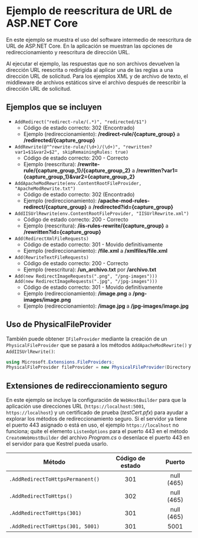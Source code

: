 # <a name="aspnet-core-url-rewriting-sample"></a>Ejemplo de reescritura de URL de ASP.NET Core

En este ejemplo se muestra el uso del software intermedio de reescritura de URL de ASP.NET Core. En la aplicación se muestran las opciones de redireccionamiento y reescritura de dirección URL.

Al ejecutar el ejemplo, las respuestas que no son archivos devuelven la dirección URL reescrita o redirigida al aplicar una de las reglas a una dirección URL de solicitud. Para los ejemplos XML y de archivo de texto, el middleware de archivos estáticos sirve el archivo después de reescribir la dirección URL de solicitud.

## <a name="examples-in-this-sample"></a>Ejemplos que se incluyen

* `AddRedirect("redirect-rule/(.*)", "redirected/$1")`
  - Código de estado correcto: 302 (Encontrado)
  - Ejemplo (redireccionamiento): **/redirect-rule/{capture_group}** a **/redirected/{capture_group}**
* `AddRewrite(@"^rewrite-rule/(\d+)/(\d+)", "rewritten?var1=$1&var2=$2", skipRemainingRules: true)`
  - Código de estado correcto: 200 - Correcto
  - Ejemplo (reescritura): **/rewrite-rule/{capture_group_1}/{capture_group_2}** a **/rewritten?var1={capture_group_1}&var2={capture_group_2}**
* `AddApacheModRewrite(env.ContentRootFileProvider, "ApacheModRewrite.txt")`
  - Código de estado correcto: 302 (Encontrado)
  - Ejemplo (redireccionamiento): **/apache-mod-rules-redirect/{capture_group}** a **/redirected?id={capture_group}**
* `AddIISUrlRewrite(env.ContentRootFileProvider, "IISUrlRewrite.xml")`
  - Código de estado correcto: 200 - Correcto
  - Ejemplo (reescritura): **/iis-rules-rewrite/{capture_group}** a **/rewritten?id={capture_group}**
* `Add(RedirectXmlFileRequests)`
  - Código de estado correcto: 301 - Movido definitivamente
  - Ejemplo (redireccionamiento): **/file.xml** a **/xmlfiles/file.xml**
* `Add(RewriteTextFileRequests)`
  - Código de estado correcto: 200 - Correcto
  - Ejemplo (reescritura): **/un_archivo.txt** por **/archivo.txt**
* `Add(new RedirectImageRequests(".png", "/png-images")))`<br>`Add(new RedirectImageRequests(".jpg", "/jpg-images")))`
  - Código de estado correcto: 301 - Movido definitivamente
  - Ejemplo (redireccionamiento): **/image.png** a **/png-images/image.png**
  - Ejemplo (redireccionamiento): **/image.jpg** a **/jpg-images/image.jpg**

## <a name="use-a-physicalfileprovider"></a>Uso de PhysicalFileProvider

También puede obtener `IFileProvider` mediante la creación de un `PhysicalFileProvider` que se pasará a los métodos `AddApacheModRewrite()` y `AddIISUrlRewrite()`:

```csharp
using Microsoft.Extensions.FileProviders;
PhysicalFileProvider fileProvider = new PhysicalFileProvider(Directory.GetCurrentDirectory());
```

## <a name="secure-redirection-extensions"></a>Extensiones de redireccionamiento seguro

En este ejemplo se incluye la configuración de `WebHostBuilder` para que la aplicación use direcciones URL (`https://localhost:5001`, `https://localhost`) y un certificado de prueba (*testCert.pfx*) para ayudar a explorar los métodos de redireccionamiento seguro. Si el servidor ya tiene el puerto 443 asignado o está en uso, el ejemplo `https://localhost` no funciona; quite el elemento `ListenOptions` para el puerto 443 en el método `CreateWebHostBuilder` del archivo *Program.cs* o desenlace el puerto 443 en el servidor para que Kestrel pueda usarlo.

| Método                           | Código de estado |    Puerto    |
| -------------------------------- | :---------: | :--------: |
| `.AddRedirectToHttpsPermanent()` |     301     | null (465) |
| `.AddRedirectToHttps()`          |     302     | null (465) |
| `.AddRedirectToHttps(301)`       |     301     | null (465) |
| `.AddRedirectToHttps(301, 5001)` |     301     |    5001    |

